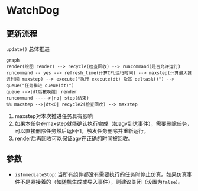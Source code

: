 # WatchDog

## 更新流程
`update()` 总体推进
```mermaid
graph
render(绘图 render) --> recycle(检查回收) --> runcommand(是否允许运行)
runcommand -- yes --> refresh_time(计算CPU运行时间) --> maxstep(计算最大推进时间 maxstep) --> execute("执行 execute(dt) 及其 deltask()") --> queue("任务推进 queue(dt)")
queue -->|dt后被唤醒| render
runcommand ----->|no| stop(结束)
%% maxstep -->|dt<0| recycle2(检查回收) --> maxstep
```

1. maxstep对本次推进任务具有影响
2. 如果本任务在maxstep就能确认执行完成（如agv到达事件），需要删除任务，可以直接删除任务然后返回-1，触发任务删除并重新运行。
3. render后再回收可以保证agv在正确的时间被回收。

## 参数
- `isImmediateStop`: 当所有组件都没有需要执行的任务时停止仿真。如果仿真事件不是紧接着的（如随机生成或导入事件），则建议关闭（设置为`false`）。